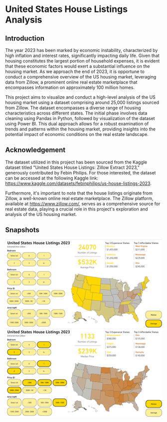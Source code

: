 # United States House Listings Analysis

## Introduction
The year 2023 has been marked by economic instability, characterized by high inflation and interest rates, significantly impacting daily life. Given that housing constitutes the largest portion of household expenses, it is evident that these economic factors would exert a substantial influence on the housing market. As we approach the end of 2023, it is opportune to conduct a comprehensive overview of the US housing market, leveraging data from Zillow, a prominent online real estate marketplace that encompasses information on approximately 100 million homes. <br>

This project aims to visualize and conduct a high-level analysis of the US housing market using a dataset comprising around 25,000 listings sourced from Zillow. The dataset encompasses a diverse range of housing characteristics across different states. The initial phase involves data cleaning using Pandas in Python, followed by visualization of the dataset using Power BI. This dual approach allows for a robust examination of trends and patterns within the housing market, providing insights into the potential impact of economic conditions on the real estate landscape.

## Acknowledgement
The dataset utilized in this project has been sourced from the Kaggle dataset titled "United States House Listings: Zillow Extract 2023," generously contributed by Febin Philips. For those interested, the dataset can be accessed at the following Kaggle link: https://www.kaggle.com/datasets/febinphilips/us-house-listings-2023. <br>

Furthermore, it's important to note that the house listings originate from Zillow, a well-known online real estate marketplace. The Zillow platform, available at https://www.zillow.com/, serves as a comprehensive source for real estate data, playing a crucial role in this project's exploration and analysis of the US housing market.

## Snapshots
<img src="Snapshots/Main_Average.png"/>
<img src="Snapshots/Filtered_1.png"/>
